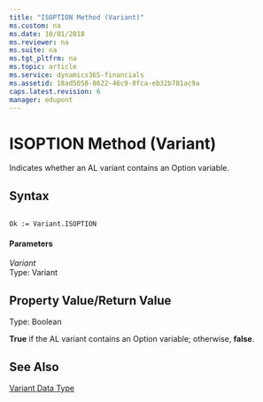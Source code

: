 ```yaml
---
title: "ISOPTION Method (Variant)"
ms.custom: na
ms.date: 10/01/2018
ms.reviewer: na
ms.suite: na
ms.tgt_pltfrm: na
ms.topic: article
ms.service: dynamics365-financials
ms.assetid: 18ad5058-8622-46c9-8fca-eb32b781ac9a
caps.latest.revision: 6
manager: edupont
---
```


 

# ISOPTION Method (Variant)
Indicates whether an AL variant contains an Option variable.  
  
## Syntax  
  
```  
  
Ok := Variant.ISOPTION  
```  
  
#### Parameters  
 *Variant*  
 Type: Variant  
  
## Property Value/Return Value  
 Type: Boolean  
  
 **True** if the AL variant contains an Option variable; otherwise, **false**.  
  
## See Also  
 [Variant Data Type](../datatypes/devenv-Variant-Data-Type.md)